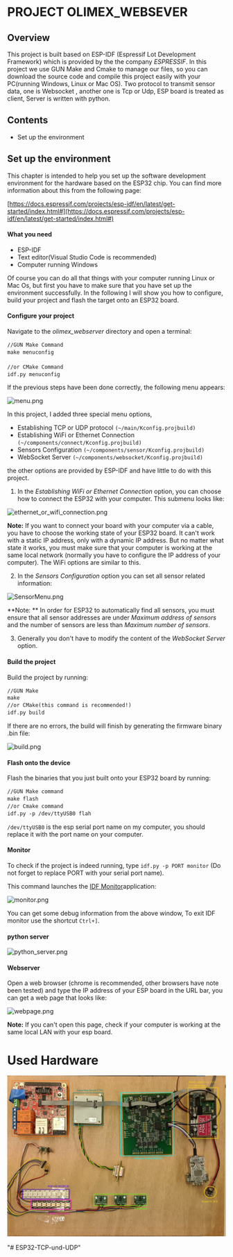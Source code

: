 # PROJECT OLIMEX_WEBSEVER

## Overview

This project is built based on ESP-IDF (Espressif Lot Development Framework) which is provided by the the company *ESPRESSIF*. In this project we use GUN Make and Cmake to manage our files, so you can download the source code and compile this project easily with your PC(running Windows, Linux or Mac OS). Two protocol to transmit sensor data, one is Websocket , another one is Tcp or Udp, ESP board is treated as client, Server is written with python.

## Contents

- Set up the environment

## Set up the environment 

 This chapter is intended to help you set up the software development environment for the hardware based on the ESP32 chip. You can find more information about this from the following page:

[https://docs.espressif.com/projects/esp-idf/en/latest/get-started/index.html#](https://docs.espressif.com/projects/esp-idf/en/latest/get-started/index.html#) 

#### What you need

- ESP-IDF
- Text editor(Visual Studio Code is recommended)
- Computer running Windows

Of course you can do all that things with your computer running Linux or Mac Os, but first you have to make sure that you have set up the environment successfully. In the following I will show you how to configure, build your project and flash the target onto an ESP32 board. 

#### Configure your project

Navigate to the *olimex_webserver* directory and open a terminal:

```makefile
//GUN Make Command
make menuconfig 

//or CMake Command
idf.py menuconfig
```

If the previous steps have been done correctly, the following menu appears:

![menu.png](https://gitlab.ipr.kit.edu/alagi/tns_interface_fw_esp32/raw/master/pic/menu.png)


In this project, I added three special menu options, 

- Establishing TCP or UDP protocol  `(~/main/Kconfig.projbuild)`
- Establishing WiFi or Ethernet Connection `(~/components/connect/Kconfig.projbuild)`
- Sensors Configuration `(~/components/sensor/Kconfig.projbuild)`
- WebSocket Server `(~/components/websocket/Kconfig.projbuild)`

the other options are provided by ESP-IDF and have little to do with this project. 

1. In the *Establishing WiFi or Ethernet Connection* option, you can choose how to connect the ESP32 with your computer. This submenu looks like:

![ethernet_or_wifi_connection.png](https://gitlab.ipr.kit.edu/alagi/tns_interface_fw_esp32/raw/master/pic/ethernet_or_wifi_connection.png)

 **Note:** If you want to connect your board with your computer via a cable, you have to choose the working state of your ESP32 board. It can't work with a static IP address, only with a dynamic IP address. But no matter  what state it works, you must make sure that your computer is working at the same local network (normally you have to  configure the IP address of your computer). The WiFi options are similar to this.


2. In the *Sensors Configuration* option you can set all sensor related information:

![SensorMenu.png](https://gitlab.ipr.kit.edu/alagi/tns_interface_fw_esp32/raw/master/pic/SensorMenu.png)

**Note: ** In order for ESP32 to automatically find all sensors, you must ensure that all sensor addresses are under *Maximum  address of sensors* and the number of sensors are less than *Maximum number of sensors*.

3. Generally you don't have to modify the content of the *WebSocket Server* option.

#### Build the project

Build the project by running:

```makefile
//GUN Make
make
//or CMake(this command is recommended!)
idf.py build
```

If there are no errors, the build will finish by generating the firmware binary .bin file:

![build.png](https://gitlab.ipr.kit.edu/alagi/tns_interface_fw_esp32/raw/master/pic/build.png)

#### Flash onto the device

Flash the binaries that you just built onto your ESP32 board by running:

```makefile
//GUN Make command
make flash
//or Cmake command
idf.py -p /dev/ttyUSB0 flah
```

`/dev/ttyUSB0` is the esp serial port name on my computer, you should replace it with the port name on your computer.

#### Monitor

To check if the project is indeed running, type `idf.py -p PORT monitor` (Do not forget to replace PORT with your serial port name).

This command launches the [IDF Monitor](https://docs.espressif.com/projects/esp-idf/en/latest/api-guides/tools/idf-monitor.html)application:

![monitor.png](https://gitlab.ipr.kit.edu/alagi/tns_interface_fw_esp32/raw/master/pic/monitor.png)

You can get some debug information from the above window, To exit IDF monitor use the shortcut `Ctrl+]`.

#### python server

![python_server.png](https://gitlab.ipr.kit.edu/alagi/tns_interface_fw_esp32/raw/master/pic/python_server.png)

#### Webserver

Open a web browser (chrome is recommended, other browsers have note been tested) and type the IP address of your ESP board in the URL bar, you can get  a web page that looks like:

![webpage.png](https://gitlab.ipr.kit.edu/alagi/tns_interface_fw_esp32/raw/master/pic/webpage.png)

**Note:** If you can't open this page, check if your computer is working at the same local LAN with your esp board.

# Used Hardware

![used_hardware](./pic/sina_gripper_interface_esp32_lpc2549_labelled.jpg)


"# ESP32-TCP-und-UDP" 
